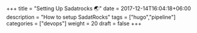 +++
title = "Setting Up Sadatrocks 🌏"
date = 2017-12-14T16:04:18+06:00
description = "How to setup SadatRocks"
tags = ["hugo","pipeline"]
categories = ["devops"]
weight = 20
draft = false
+++
